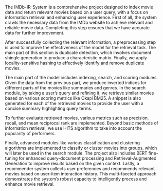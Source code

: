 The IMDb-IR-System is a comprehensive project designed to index movie data and return relevant movies based on a user query, with a focus on information retrieval and enhancing user experience. First of all, the system crawls the necessary data from the IMDb website to achieve relevant and reliable movie data. Completing this step ensures that we have accurate data for further improvement.

After successfully collecting the relevant information, a preprocessing step is used to improve the effectiveness of the model for the retrieval task. The main part of this section is duplicate detection, which involves document shingle generation to produce a characteristic matrix. Finally, we apply locality-sensitive hashing to effectively identify and remove duplicate movies.

The main part of the model includes indexing, search, and scoring modules. Given the data from the previous part, we produce inverted indices for different parts of the movies like summaries and genres. In the search module, by taking a user’s query and refining it, we retrieve similar movies based on various scoring metrics like Okapi BM25. A snippet is also generated for each of the retrieved movies to provide the user with a concise summary highlighting query terms.

To further evaluate retrieved movies, various metrics such as precision, recall, and mean reciprocal rank are implemented. Beyond basic methods of information retrieval, we use HITS algorithm to take into account the popularity of performers.

Finally, advanced modules like various classification and clustering algorithms are implemented to classify or cluster movies into groups, which will later be used in the search module. The project also includes BERT fine-tuning for enhanced query-document processing and Retrieval-Augmented Generation to improve results based on the given context. Lastly, a recommender system collects user preferences and recommends relevant movies based on user-item interaction history. This multi-faceted approach demonstrates the system’s robust capacity to intelligently process and enhance movie retrieval.
